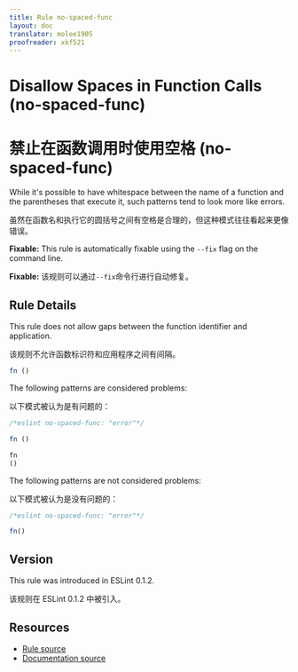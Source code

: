 ```yaml
---
title: Rule no-spaced-func
layout: doc
translator: molee1905
proofreader: xkf521
---
```

<!-- Note: No pull requests accepted for this file. See README.md in the root directory for details. -->

# Disallow Spaces in Function Calls (no-spaced-func)

# 禁止在函数调用时使用空格 (no-spaced-func)

While it's possible to have whitespace between the name of a function and the parentheses that execute it, such patterns tend to look more like errors.

虽然在函数名和执行它的圆括号之间有空格是合理的，但这种模式往往看起来更像错误。

**Fixable:** This rule is automatically fixable using the `--fix` flag on the command line.

**Fixable:** 该规则可以通过`--fix`命令行进行自动修复。

## Rule Details

This rule does not allow gaps between the function identifier and application.

该规则不允许函数标识符和应用程序之间有间隔。

```js
fn ()
```

The following patterns are considered problems:

以下模式被认为是有问题的：

```js
/*eslint no-spaced-func: "error"*/

fn ()

fn
()
```

The following patterns are not considered problems:

以下模式被认为是没有问题的：

```js
/*eslint no-spaced-func: "error"*/

fn()
```

## Version

This rule was introduced in ESLint 0.1.2.

该规则在 ESLint 0.1.2 中被引入。

## Resources

* [Rule source](https://github.com/eslint/eslint/tree/master/lib/rules/no-spaced-func.js)
* [Documentation source](https://github.com/eslint/eslint/tree/master/docs/rules/no-spaced-func.md)
